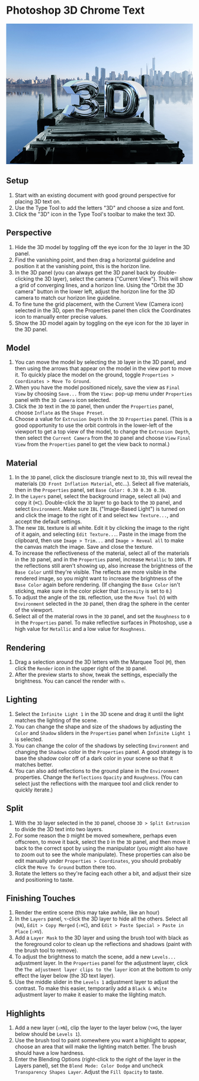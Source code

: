 # Photoshop 3D Chrome Text

![3D Chrome Text](assets/photoshop-3d-chrome-Text.jpg)

## Setup

1. Start with an existing document with good ground perspective for placing 3D text on.
2. Use the Type Tool to add the letters "3D" and choose a size and font.
3. Click the "3D" icon in the Type Tool's toolbar to make the text 3D.

## Perspective

1. Hide the 3D model by toggling off the eye icon for the `3D` layer in the 3D panel.
2. Find the vanishing point, and then drag a horizontal guideline and position it at the vanishing point, this is the horizon line.
3. In the 3D panel (you can always get the 3D panel back by double-clicking the 3D layer), select the camera ("Current View"). This will show a grid of converging lines, and a horizon line. Using the "Orbit the 3D camera" button in the lower left, adjust the horizon line for the 3D camera to match our horizon line guideline.
4. To fine tune the grid placement, with the Current View (Camera icon) selected in the 3D, open the Properties panel then click the Coordinates icon to manually enter precise values.
5. Show the 3D model again by toggling on the eye icon for the `3D` layer in the 3D panel.

## Model

1. You can move the model by selecting the `3D` layer in the 3D panel, and then using the arrows that appear on the model in the view port to move it. To quickly place the model on the ground, toggle `Properties > Coordinates > Move To Ground`.
2. When you have the model positioned nicely, save the view as `Final View` by choosing `Save...` from the `View:` pop-up menu under `Properties` panel with the `3D Camera` icon selected.
3. Click the `3D` text in the `3D` panel, then under the `Properties` panel, choose `Inflate` as the `Shape Preset`.
4. Choose a value for `Extrusion Depth` in the `3D` `Properties` panel. (This is a good opportunity to use the orbit controls in the lower-left of the viewport to get a top view of the model, to change the `Extrusion Depth`, then select the `Current Camera` from the `3D` panel and choose `View` `Final View` from the `Properties` panel to get the view back to normal.)

## Material

1. In the `3D` panel, click the disclosure triangle next to `3D`, this will reveal the materials (`3D Front Inflation Material`, etc...). Select all five materials, then in the `Properties` panel, set `Base Color: 0.30 0.30 0.30`.
2. In the `Layers` panel, select the background image, select all (`⌘A`) and copy it (`⌘C`). Double-click the `3D` layer to go back to the `3D` panel, and select `Environment`. Make sure `IBL` ("Image-Based Light") is turned on and click the image to the right of it and select `New Texture...`, and accept the default settings.
3. The new `IBL` texture is all white. Edit it by clicking the image to the right of it again, and selecting `Edit Texture...`. Paste in the image from the clipboard, then use `Image > Trim...` and `Image > Reveal all` to make the canvas match the image. Save and close the texture.
4. To increase the reflectiveness of the material, select all of the materials in the `3D` panel, and in the `Properties` panel, increase `Metallic` to `100%`. If the reflections still aren't showing up, also increase the brightness of the `Base Color` until they're visible. The reflects are more visible in the rendered image, so you might want to increase the brightness of the `Base Color` again before rendering. (If changing the `Base Color` isn't sticking, make sure in the color picker that `Intensity` is set to `0`.)
5. To adjust the angle of the `IBL` reflection, use the `Move Tool` (`V`) with `Environment` selected in the `3D` panel, then drag the sphere in the center of the viewport.
6. Select all of the material rows in the `3D` panel, and set the `Roughness` to `0` in the `Properties` panel. To make reflective surfaces in Photoshop, use a high value for `Metallic` and a low value for `Roughness`.

## Rendering

1. Drag a selection around the 3D letters with the Marquee Tool (`M`), then click the `Render` icon in the upper right of the `3D` panel.
2. After the preview starts to show, tweak the settings, especially the brightness. You can cancel the render with `⎋`.

## Lighting

1. Select the `Infinite Light 1` in the 3D scene and drag it until the light matches the lighting of the scene.
2. You can change the shape and size of the shadows by adjusting the `Color` and `Shadow` sliders in the `Properties` panel when `Infinite Light 1` is selected.
3. You can change the color of the shadows by selecting `Environment` and changing the `Shadows` color in the `Properties` panel. A good strategy is to base the shadow color off of a dark color in your scene so that it matches better.
4. You can also add reflections to the ground plane in the `Environment` properties. Change the `Reflections` `Opacity` and `Roughness`. (You can select just the reflections with the marquee tool and click render to quickly iterate.)

## Split

1. With the `3D` layer selected in the `3D` panel, choose `3D > Split Extrusion` to divide the 3D text into two layers.
2. For some reason the `D` might be moved somewhere, perhaps even offscreen, to move it back, select the `D` in the `3D` panel, and then move it back to the correct spot by using the manipulator (you might also have to zoom out to see the whole manipulate). These properties can also be edit manually under `Properties > Coordinates`, you should probably click the `Move To Ground` button there too.
3. Rotate the letters so they're facing each other a bit, and adjust their size and positioning to taste.

## Finishing Touches

1. Render the entire scene (this may take awhile, like an hour)
2. In the `Layers` panel, `⌥`-click the 3D layer to hide all the others. Select all (`⌘A`), `Edit > Copy Merged` (`⇧⌘C`), and `Edit > Paste Special > Paste in Place` (`⇧⌘V`).
3. Add a `Layer Mask` to the 3D layer and using the brush tool with black as the foreground color to clean up the reflections and shadows (paint with the brush tool to remove).
4. To adjust the brightness to match the scene, add a new `Levels...` adjustment layer. In the `Properties` panel for the adjustment layer, click the `The adjustment layer clips to the layer` icon at the bottom to only effect the layer below (the 3D text layer).
5. Use the middle slider in the `Levels 1` adjustment layer to adjust the contrast. To make this easier, temporarily add a `Black & White` adjustment layer to make it easier to make the lilghting match.

## Highlights

1. Add a new layer (`⇧⌘N`), clip the layer to the layer below (`⌥⌘G`, the layer below should be `Levels 1`).
2. Use the brush tool to paint somewhere you want a highlight to appear, choose an area that will make the lighting match better. The brush should have a low hardness.
3. Enter the Blending Options (right-click to the right of the layer in the Layers panel), set the `Blend Mode: Color Dodge` and uncheck `Transparency Shapes Layer`. Adjust the `Fill Opacity` to taste.